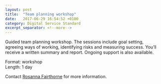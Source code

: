 ```yaml
---
layout: post
title:  "Team planning workshop"
date:   2017-06-29 16:54:52 +0100
category: Digital Service Standard
excerpt_separator: <!--more-->
---
```


Guided team planning workshop. The sessions include goal setting, agreeing ways of working, identifying risks and measuring success. You’ll receive a written summary and report. Ongoing support is also available.

Format: workshop  
Length: 1 day

Contact <a href="mailto:CentreOfExcellenceCentral@digital.homeoffice.gov.uk">Rosanna Fairthorne</a> for more information.
